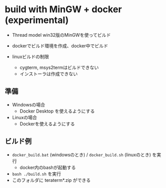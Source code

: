 ﻿# build with MinGW + docker (experimental)

- Thread model win32版のMinGWを使ってビルド
- dockerでビルド環境を作成、docker中でビルド

- linuxビルドの制限
  - cygterm, msys2termはビルドできない
  - インストーラは作成できない

## 準備

- Windowsの場合
  - Docker Desktop を使えるようにする
- Linuxの場合
  - Dockerを使えるようにする

## ビルド例

- `docker_build.bat` (windowsのとき) / `docker_build.sh` (linuxのとき) を実行
  - docker内のbashが起動する
- `bash ./build.sh` を実行
- このフォルダに teraterm*.zip ができる
